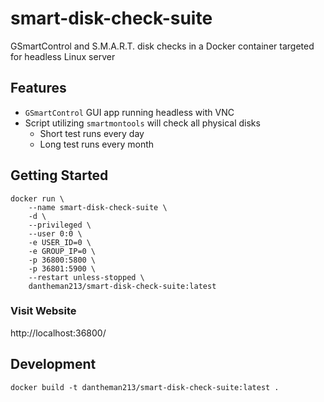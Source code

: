 # smart-disk-check-suite

GSmartControl and S.M.A.R.T. disk checks in a Docker container targeted for headless Linux server

## Features

* `GSmartControl` GUI app running headless with VNC
* Script utilizing `smartmontools` will check all physical disks
  - Short test runs every day
  - Long test runs every month

## Getting Started

```
docker run \
    --name smart-disk-check-suite \
    -d \
    --privileged \
    --user 0:0 \
    -e USER_ID=0 \
    -e GROUP_IP=0 \
    -p 36800:5800 \
    -p 36801:5900 \
    --restart unless-stopped \
    dantheman213/smart-disk-check-suite:latest
```

### Visit Website

http://localhost:36800/

## Development

```
docker build -t dantheman213/smart-disk-check-suite:latest .
```

